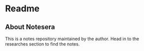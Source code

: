 # Readme
## About Notesera
This is a notes repository maintained by the author.
Head in to the researches section to find the notes.
